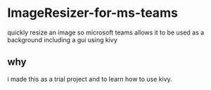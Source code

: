 # ImageResizer-for-ms-teams
quickly resize an image so microsoft teams allows it to be used as a background
including a gui using kivy

## why
i made this as a trial project and to learn how to use kivy.
